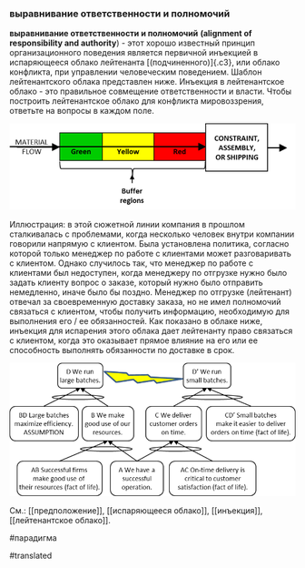 ### выравнивание ответственности и полномочий

**выравнивание ответственности и полномочий** **(alignment of responsibility and authority**) - этот хорошо известный принцип организационного поведения является первичной инъекцией в испаряющееся облако лейтенанта [(подчиненного)]{.c3}, или облако конфликта, при управлении человеческим поведением. Шаблон лейтенантского облака представлен ниже. Инъекция в лейтенантское облако - это правильное совмещение ответственности и власти. Чтобы построить лейтенантское облако для конфликта мировоззрения, ответьте на вопросы в каждом поле.

![](images/image47.png)

Иллюстрация: в этой сюжетной линии компания в прошлом сталкивалась с проблемами, когда несколько человек внутри компании говорили напрямую с клиентом. Была установлена политика, согласно которой только менеджер по работе с клиентами может разговаривать с клиентом. Однако случилось так, что менеджер по работе с клиентами был недоступен, когда менеджеру по отгрузке нужно было задать клиенту вопрос о заказе, который нужно было отправить немедленно, иначе было бы поздно. Менеджер по отгрузке (лейтенант) отвечал за своевременную доставку заказа, но не имел полномочий связаться с клиентом, чтобы получить информацию, необходимую для выполнения его / ее обязанностей. Как показано в облаке ниже, инъекция для испарения этого облака дает лейтенанту право связаться с клиентом, когда это оказывает прямое влияние на его или ее способность выполнять обязанности по доставке в срок.

![](images/image26.png)

См.: [[предположение]], [[испаряющееся облако]], [[инъекция]], [[лейтенантское облако]].

#парадигма

#translated
